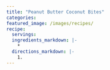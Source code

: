 ```yaml
---
title: "Peanut Butter Coconut Bites"
categories:
featured_image: /images/recipes/
recipe:
  servings: 
  ingredients_markdown: |-
    *
  directions_markdown: |-
    1.
---
```


